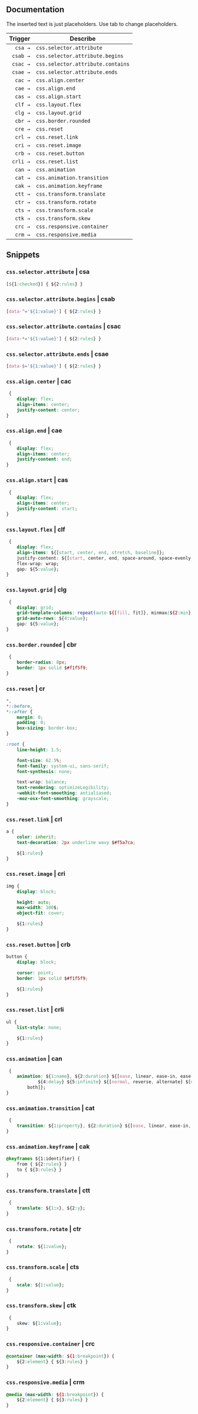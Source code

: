 ## Documentation

The inserted text is just placeholders. Use tab to change placeholders.

|  Trigger  | Describe                                   |
| --------: | ----------------------------------------   |
| `csa →`   | `css.selector.attribute`                   |
| `csab →`  | `css.selector.attribute.begins`            |
| `csac →`  | `css.selector.attribute.contains`          |
| `csae →`  | `css.selector.attribute.ends`              |
| `cac →`   | `css.align.center`                         |
| `cae →`   | `css.align.end`                            |
| `cas →`   | `css.align.start`                          |
| `clf →`   | `css.layout.flex`                          |
| `clg →`   | `css.layout.grid`                          |
| `cbr →`   | `css.border.rounded`                       |
| `cre →`   | `css.reset`                                |
| `crl →`   | `css.reset.link`                           |
| `cri →`   | `css.reset.image`                          |
| `crb →`   | `css.reset.button`                         |
| `crli →`  | `css.reset.list`                           |
| `can →`   | `css.animation`                            |
| `cat →`   | `css.animation.transition`                 |
| `cak →`   | `css.animation.keyframe`                   |
| `ctt →`   | `css.transform.translate`                  |
| `ctr →`   | `css.transform.rotate`                     |
| `cts →`   | `css.transform.scale`                      |
| `ctk →`   | `css.transform.skew`                       |
| `crc →`   | `css.responsive.container`                 |
| `crm →`   | `css.responsive.media`                     |

## Snippets

### `css.selector.attribute` | csa

```css
[${1:checked}] { ${2:rules} }
```

### `css.selector.attribute.begins` | csab

```css
[data-^='${1:value}'] { ${2:rules} }
```

### `css.selector.attribute.contains` | csac

```css
[data-*='${1:value}'] { ${2:rules} }
```

### `css.selector.attribute.ends` | csae

```css
[data-$='${1:value}'] { ${2:rules} }
```

### `css.align.center` | cac

```css
 {
    display: flex;
    align-items: center;
    justify-content: center;
}
```

### `css.align.end` | cae

```css
 {
    display: flex;
    align-items: center;
    justify-content: end;
}
```

### `css.align.start` | cas

```css
 {
    display: flex;
    align-items: center;
    justify-content: start;
}
```

### `css.layout.flex` | clf

```css
 {
    display: flex;
    align-items: ${[start, center, end, stretch, baseline]};
    justify-content: ${[start, center, end, space-around, space-evenly, space-between]};
    flex-wrap: wrap;
    gap: ${5:value};
}
```

### `css.layout.grid` | clg

```css
 {
    display: grid;
    grid-template-columns: repeat(auto-${[fill, fit]}, minmax(${2:min}, ${3:max}));
    grid-auto-rows: ${4:value};
    gap: ${5:value};
}
```

### `css.border.rounded` | cbr

```css
 {
    border-radius: 8px;
    border: 1px solid $#f1f5f9;
}
```

### `css.reset` | cr

```css
*,
*::before,
*::after {
    margin: 0;
    padding: 0;
    box-sizing: border-box;
}

:root {
    line-height: 1.5;

    font-size: 62.5%;
    font-family: system-ui, sans-serif;
    font-synthesis: none;

    text-wrap: balance;
    text-rendering: optimizeLegibility;
    -webkit-font-smoothing: antialiased;
    -moz-osx-font-smoothing: grayscale;
}
```

### `css.reset.link` | crl

```css
a {
	color: inherit;
	text-decoration: 2px underline wavy $#f5a7ca;

	${1:rules}
}
```

### `css.reset.image` | cri

```css
img {
	display: block;

	height: auto;
	max-width: 100$;
	object-fit: cover;

	${1:rules}
}
```

### `css.reset.button` | crb

```css
button {
	display: block;

	cursor: point;
	border: 1px solid $#f1f5f9;

	${1:rules}
}
```

### `css.reset.list` | crli

```css
ul {
	list-style: none;

	${1:rules}
}
```

### `css.animation` | can

```css
 {
    animation: ${1:name}, ${2:duration} ${[ease, linear, ease-in, ease-out, ease-in-out]}
            ${4:delay} ${5:infinite} ${[normal, reverse, alternate] $[none, forwards, backwards,
        both]};
}
```

### `css.animation.transition` | cat

```css
 {
    transition: ${1:property}, ${2:duration} ${[ease, linear, ease-in, ease-out, ease-in-out]};
}
```

### `css.animation.keyframe` | cak

```css
@keyframes ${1:identifier} {
	from { ${2:rules} }
	to { ${3:rules} }
}
```

### `css.transform.translate` | ctt

```css
 {
    translate: ${1:x}, ${2:y};
}
```

### `css.transform.rotate` | ctr

```css
 {
    rotate: ${1:value};
}
```

### `css.transform.scale` | cts

```css
 {
    scale: ${1:value};
}
```

### `css.transform.skew` | ctk

```css
 {
    skew: ${1:value};
}
```

### `css.responsive.container` | crc

```css
@container (max-width: ${1:breakpoint}) {
	${2:element} { ${3:rules} }
}
```

### `css.responsive.media` | crm

```css
@media (max-width: ${1:breakpoint}) {
	${2:element} { ${3:rules} }
}
```